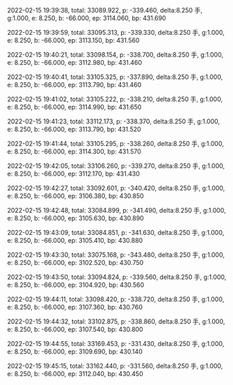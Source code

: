 2022-02-15 19:39:38, total: 33089.922, p: -339.460, delta:8.250 手, g:1.000, e: 8.250, b: -66.000, ep: 3114.060, bp: 431.690

2022-02-15 19:39:59, total: 33095.313, p: -339.330, delta:8.250 手, g:1.000, e: 8.250, b: -66.000, ep: 3113.150, bp: 431.560

2022-02-15 19:40:21, total: 33098.154, p: -338.700, delta:8.250 手, g:1.000, e: 8.250, b: -66.000, ep: 3112.980, bp: 431.460

2022-02-15 19:40:41, total: 33105.325, p: -337.890, delta:8.250 手, g:1.000, e: 8.250, b: -66.000, ep: 3113.790, bp: 431.460

2022-02-15 19:41:02, total: 33105.222, p: -338.210, delta:8.250 手, g:1.000, e: 8.250, b: -66.000, ep: 3114.990, bp: 431.650

2022-02-15 19:41:23, total: 33112.173, p: -338.370, delta:8.250 手, g:1.000, e: 8.250, b: -66.000, ep: 3113.790, bp: 431.520

2022-02-15 19:41:44, total: 33105.295, p: -338.260, delta:8.250 手, g:1.000, e: 8.250, b: -66.000, ep: 3114.300, bp: 431.570

2022-02-15 19:42:05, total: 33106.260, p: -339.270, delta:8.250 手, g:1.000, e: 8.250, b: -66.000, ep: 3112.170, bp: 431.430

2022-02-15 19:42:27, total: 33092.601, p: -340.420, delta:8.250 手, g:1.000, e: 8.250, b: -66.000, ep: 3106.380, bp: 430.850

2022-02-15 19:42:48, total: 33084.899, p: -341.490, delta:8.250 手, g:1.000, e: 8.250, b: -66.000, ep: 3105.630, bp: 430.890

2022-02-15 19:43:09, total: 33084.851, p: -341.630, delta:8.250 手, g:1.000, e: 8.250, b: -66.000, ep: 3105.410, bp: 430.880

2022-02-15 19:43:30, total: 33075.168, p: -343.480, delta:8.250 手, g:1.000, e: 8.250, b: -66.000, ep: 3102.520, bp: 430.750

2022-02-15 19:43:50, total: 33094.824, p: -339.560, delta:8.250 手, g:1.000, e: 8.250, b: -66.000, ep: 3104.920, bp: 430.560

2022-02-15 19:44:11, total: 33098.420, p: -338.720, delta:8.250 手, g:1.000, e: 8.250, b: -66.000, ep: 3107.360, bp: 430.760

2022-02-15 19:44:32, total: 33102.875, p: -338.860, delta:8.250 手, g:1.000, e: 8.250, b: -66.000, ep: 3107.540, bp: 430.800

2022-02-15 19:44:55, total: 33169.453, p: -331.430, delta:8.250 手, g:1.000, e: 8.250, b: -66.000, ep: 3109.690, bp: 430.140

2022-02-15 19:45:15, total: 33162.440, p: -331.560, delta:8.250 手, g:1.000, e: 8.250, b: -66.000, ep: 3112.040, bp: 430.450